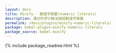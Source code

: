 ```yaml
---
layout: docs
title: Minify - 数值字面量(numeric literals)
description: 通过科学计数法缩短数值字面量
permalink: /docs/plugins/minify-numeric-literals/
package: babel-plugin-minify-numeric-literals
package_source: babel-minify
---
```


{% include package_readme.html %}
